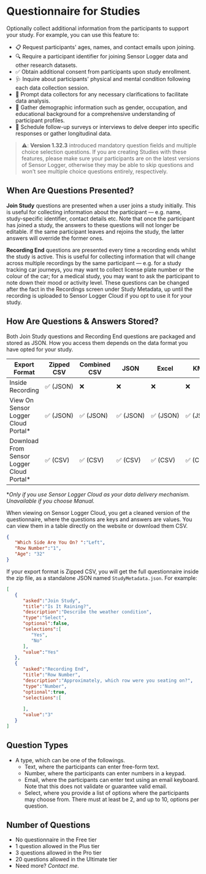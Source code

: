 # Questionnaire for Studies

Optionally collect additional information from the participants to support your study. For example, you can use this feature to:

- 📋 Request participants' ages, names, and contact emails upon joining.
- 🔍 Require a participant identifier for joining Sensor Logger data and other research datasets.
- ✅ Obtain additional consent from participants upon study enrollment.
- 🩺 Inquire about participants' physical and mental condition following each data collection session.
- 🤔 Prompt data collectors for any necessary clarifications to facilitate data analysis.
- 📝 Gather demographic information such as gender, occupation, and educational background for a comprehensive understanding of participant profiles.
- 📅 Schedule follow-up surveys or interviews to delve deeper into specific responses or gather longitudinal data.

> ⚠️: **Version 1.32.3** introduced mandatory question fields and multiple choice selection questions. If you are creating Studies with these features, please make sure your participants are on the latest versions of Sensor Logger, otherwise they may be able to skip questions and won't see multiple choice questions entirely, respectively. 

## When Are Questions Presented?

**Join Study** questions are presented when a user joins a study initially. This is useful for collecting information about the participant — e.g. name, study-specific identifier, contact details etc. Note that once the participant has joined a study, the answers to these questions will not longer be editable. if the same participant leaves and rejoins the study, the latter answers will override the former ones. 

**Recording End** questions are presented every time a recording ends whilst the study is active. This is useful for collecting information that will change across multiple recordings by the same participant — e.g. for a study tracking car journeys, you may want to collect license plate number or the colour of the car; for a medical study, you may want to ask the participant to note down their mood or activity level. These questions can be changed after the fact in the Recordings screen under Study Metadata, up until the recording is uploaded to Sensor Logger Cloud if you opt to use it for your study.

## How Are Questions & Answers Stored?

Both Join Study questions and Recording End questions are packaged and stored as JSON. How you access them depends on the data format you have opted for your study. 

| Export Format | Zipped CSV | Combined CSV | JSON | Excel | KML | SQLite |
| --- | --- | --- | --- | --- | --- | --- |
| Inside Recording | ✅ (JSON) | ❌ | ❌ | ❌ | ❌ | ❌ |
| View On Sensor Logger Cloud Portal* | ✅ (JSON) | ✅ (JSON) | ✅ (JSON) | ✅ (JSON) | ✅ (JSON) | ✅ (JSON) |
| Download From Sensor Logger Cloud Portal* | ✅ (CSV) | ✅ (CSV) | ✅ (CSV) | ✅ (CSV) | ✅ (CSV) | ✅ (CSV) |

**Only if you use Sensor Logger Cloud as your data delivery mechanism. Unavailable if you choose Manual.* 

When viewing on Sensor Logger Cloud, you get a cleaned version of the questionnaire, where the questions are keys and answers are values. You can view them in a table directly on the website or download them CSV. 

```json
{
   "Which Side Are You On? ":"Left",
   "Row Number":"1",
   "Age": "32"
}
```

If your export format is Zipped CSV, you will get the full questionnaire inside the zip file, as a standalone JSON named `StudyMetadata.json`. For example:

```json
[
   {
      "asked":"Join Study",
      "title":"Is It Raining?",
      "description":"Describe the weather condition",
      "type":"Select",
      "optional":false,
      "selections":[
         "Yes",
         "No"
      ],
      "value":"Yes"
   },
   {
      "asked":"Recording End",
      "title":"Row Number",
      "description":"Approximately, which row were you seating on?",
      "type":"Number",
      "optional":true,
      "selections":[
         
      ],
      "value":"3"
   }
]
```

## Question Types

- A type, which can be one of the followings.
    - Text, where the participants can enter free-form text.
    - Number, where the participants can enter numbers in a keypad.
    - Email, where the participants can enter text using an email keyboard. Note that this does not validate or guarantee valid email.
    - Select, where you provide a list of options where the participants may choose from. There must at least be 2, and up to 10, options per question.

## Number of Questions

- No questionnaire in the Free tier
- 1 question allowed in the Plus tier
- 3 questions allowed in the Pro tier
- 20 questions allowed in the Ultimate tier
- Need more? *Contact me*.
